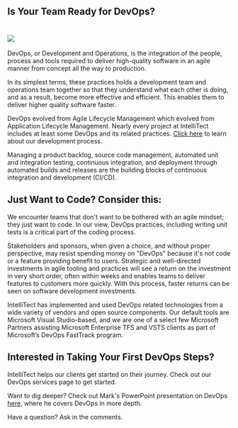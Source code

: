 

## Is Your Team Ready for DevOps?
#
## ![](https://intellitect.com/wp-content/uploads/2018/04/DevOps-infinity-graphic.png)

DevOps, or Development and Operations, is the integration of the people, process and tools required to deliver high-quality software in an agile manner from concept all the way to production.

In its simplest terms, these practices holds a development team and operations team together so that they understand what each other is doing, and as a result, become more effective and efficient. This enables them to deliver higher quality software faster.

DevOps evolved from Agile Lifecycle Management which evolved from Application Lifecycle Management. Nearly every project at IntelliTect includes at least some DevOps and its related practices. [Click here](/developmentprocess/) to learn about our development process.

Managing a product backlog, source code management, automated unit and integration testing, continuous integration, and deployment through automated builds and releases are the building blocks of continuous integration and development (CI/CD).

## Just Want to Code? Consider this:

We encounter teams that don't want to be bothered with an agile mindset; they just want to code. In our view, DevOps practices, including writing unit tests is a critical part of the coding process.

Stakeholders and sponsors, when given a choice, and without proper perspective, may resist spending money on "DevOps" because it's not code or a feature providing benefit to users. Strategic and well-directed investments in agile tooling and practices will see a return on the investment in very short order, often within weeks and enables teams to deliver features to customers more quickly. With this process, faster returns can be seen on software development investments.

IntelliTect has implemented and used DevOps related technologies from a wide variety of vendors and open source components. Our default tools are Microsoft Visual Studio-based, and we are one of a select few Microsoft Partners assisting Microsoft Enterprise TFS and VSTS clients as part of Microsoft’s DevOps FastTrack program.

## Interested in Taking Your First DevOps Steps?

IntelliTect helps our clients get started on their journey. Check out our DevOps services page to get started.

Want to dig deeper? Check out Mark's PowerPoint presentation on DevOps [here,](https://intellitect.com/devops-presentation-reality-or-fiction/) where he covers DevOps in more depth.

Have a question? Ask in the comments.
